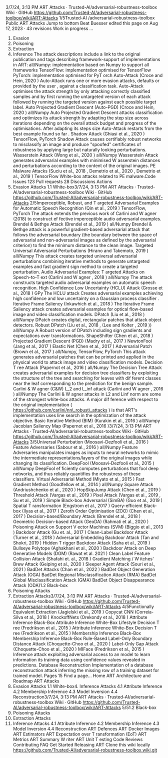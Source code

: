 3/7/24, 3:13 PM ART Attacks · Trusted-AI/adversarial-robustness-toolbox Wiki · GitHub
https://github.com/Trusted-AI/adversarial-robustness-toolbox/wiki/ART-Attacks 1/5Trusted-AI /adversarial-robustness-toolbox Public
ART Attacks
Jump to bottom
Beat Buesser edited this page on Aug 17, 2023 · 43 revisions
Work in progress ...
1. Evasion
2. Poisoning
3. Extraction
4. Inference
The attack descriptions include a link to the original publication and tags describing framework-support of implementations in ART:
all/Numpy: implementation based on Numpy to support all frameworks
TensorFlow: implementation optimised for TensorFlow
PyTorch: implementation optimised for PyT orch
Auto-Attack (Croce and Hein, 2020 )
Auto-Attack runs one or more evasion attacks, defaults or provided by the user , against a classification task. Auto-Attack optimises
the attack strength by only attacking correctly classified samples and by first running the untargeted version of each attack followed
by running the targeted version against each possible target label.
Auto Projected Gradient Descent (Auto-PGD) (Croce and Hein, 2020 ) all/Numpy
Auto Projected Gradient Descent attacks classification and optimizes its attack strength by adapting the step size across iterations
depending on the overall attack budget and progress of the optimisations. After adapting its steps size Auto-Attack restarts from the
best example found so far .
Shadow Attack (Ghiasi et al., 2020 ) TensorFlow, PyTorch
Shadow Attack causes certifiably robust networks to misclassify an image and produce "spoofed" certificates of robustness by
applying large but naturally looking perturbations.
Wasserstein Attack (Wong et al., 2020 ) all/Numpy
Wasserstein Attack generates adversarial examples with minimised W asserstein distances and perturbations according to the
content of the original images.
PE Malware Attacks (Suciu et al., 2018 , Demetrio et al., 2020 , Demetrio et al., 2019 ) TensorFlow
White-box attacks related to PE malware.Code Issues 123 Pull requests 28 Discussions Actions
1. Evasion Attacks
1.1 White-box3/7/24, 3:13 PM ART Attacks · Trusted-AI/adversarial-robustness-toolbox Wiki · GitHub
https://github.com/Trusted-AI/adversarial-robustness-toolbox/wiki/ART-Attacks 2/5Imperceptible, Robust, and T argeted Adversarial Examples for Automatic Speech Recognition (Qin et al., 2019 )
TensorFlow, PyTorch
The attack extends the previous work of Carlini and W agner (2018) to construct ef fective imperceptible audio adversarial examples.
Brendel & Bethge Attack (Brendel et al., 2019 ) all/Numpy
Brendel & Bethge attack is a powerful gradient-based adversarial attack that follows the adversarial boundary (the boundary
between the space of adversarial and non-adversarial images as defined by the adversarial criterion) to find the minimum distance
to the clean image.
Targeted Universal Adversarial Perturbations (Hirano and Takemoto, 2019 ) all/Numpy
This attack creates targeted universal adversarial perturbations combining iterative methods to generate untargeted examples and
fast gradient sign method to create a targeted perturbation.
Audio Adversarial Examples: T argeted Attacks on Speech-to-T ext (Carlini and W agner , 2018 ) all/Numpy
The attack constructs targeted audio adversarial examples on automatic speech recognition.
High Confidence Low Uncertainty (HCLU) Attack (Grosse et al., 2018 ) GPy
The HCLU attack Creates adversarial examples achieving high confidence and low uncertainty on a Gaussian process classifier .
Iterative Frame Saliency (Inkawhich et al., 2018 )
The Iterative Frame Saliency attack creates adversarial examples for optical flow-based image and video classification models.
DPatch (Liu et al., 2018 ) all/Numpy
DPatch creates digital, rectangular patches that attack object detectors.
Robust DPatch (Liu et al., 2018 , (Lee and Kolter , 2019 )) all/Numpy
A Robust version of DPatch including sign gradients and expectations over transformations.
ShapeShifter (Chen et al., 2018 )
Projected Gradient Descent (PGD) (Madry et al., 2017 )
NewtonFool (Jang et al., 2017 )
Elastic Net (Chen et al., 2017 )
Adversarial Patch (Brown et al., 2017 ) all/Numpy, TensorFlow, PyTorch
This attack generates adversarial patches that can be printed and applied in the physical world to attack image and video
classification models.
Decision T ree Attack (Papernot et al., 2016 ) all/Numpy
The Decision Tree Attack creates adversarial examples for decision tree classifiers by exploiting the structure of the tree and
searching for leaves with dif ferent classes near the leaf corresponding to the prediction for the benign sample.
Carlini & W agner (C&W) L\_2 and L\_inf attack (Carlini and W agner , 2016 ) all/Numpy
The Carlini & W agner attacks in L2 and Linf norm are some of the strongest white-box attacks. A major dif ference with respect to
the original implementation ( https://github.com/carlini/nn\_robust\_attacks ) is that ART's implementation uses line search in the
optimization of the attack objective.
Basic Iterative Method (BIM) (Kurakin et al., 2016 ) all/Numpy
Jacobian Saliency Map (Papernot et al., 2016 )3/7/24, 3:13 PM ART Attacks · Trusted-AI/adversarial-robustness-toolbox Wiki · GitHub
https://github.com/Trusted-AI/adversarial-robustness-toolbox/wiki/ART-Attacks 3/5Universal Perturbation (Moosavi-Dezfooli et al., 2016 )
Feature Adversaries (Sabour et al., 2016 ) all/Numpy
Feature Adversaries manipulates images as inputs to neural networks to mimic the intermediate representations/layers of the
original images while changing its classification.
DeepFool (Moosavi-Dezfooli et al., 2015 ) all/Numpy
DeepFool ef ficiently computes perturbations that fool deep networks, and thus reliably quantifies the robustness of these
classifiers.
Virtual Adversarial Method (Miyato et al., 2015 )
Fast Gradient Method (Goodfellow et al., 2014 ) all/Numpy
Square Attack (Andriushchenko et al., 2020 )
HopSkipJump Attack (Chen et al., 2019 )
Threshold Attack (Vargas et al., 2019 )
Pixel Attack (Vargas et al., 2019 , Su et al., 2019 )
Simple Black-box Adversarial (SimBA) (Guo et al., 2019 )
Spatial T ransformation (Engstrom et al., 2017 )
Query-efficient Black-box (Ilyas et al., 2017 )
Zeroth Order Optimisation (ZOO) (Chen et al., 2017 )
Decision-based/Boundary Attack (Brendel et al., 2018 )
Geometric Decision-based Attack (GeoDA) (Rahmati et al., 2020 )
Poisoning Attack on Support V ector Machines (SVM) (Biggio et al., 2013 )
Backdoor Attack (Gu et. al., 2017 )
Clean-Label Backdoor Attack (Turner et al., 2018 )
Adversarial Embedding Backdoor Attack (Tan and Shokri, 2019 )
Hidden T rigger Backdoor Attack (Saha et al., 2019 )
Bullseye Polytope (Aghakhani et al., 2020 )
Backdoor Attack on Deep Generative Models (DGM) (Rawat et al. 2021 )
Clean Label Feature Collision Attack (Shafahi et. al., 2018 )
Gradient Matching / W itches' Brew Attack (Geiping et al., 2020 )
Sleeper Agent Attack (Souri et al., 2021 )
BadDet Attacks (Chan et al., 2022 )
BadDet Object Generation Attack (OGA)
BadDet Regional Misclassification Attack (RMA)
BadDet Global Misclassification Attack (GMA)
BadDet Object Disappearance Attack (ODA)1.2 Black-box
2. Poisoning Attacks
3. Extraction Attacks3/7/24, 3:13 PM ART Attacks · Trusted-AI/adversarial-robustness-toolbox Wiki · GitHub
https://github.com/Trusted-AI/adversarial-robustness-toolbox/wiki/ART-Attacks 4/5Functionally Equivalent Extraction (Jagielski et al., 2019 )
Copycat CNN (Correia-Silva et al., 2018 )
KnockoffNets (Orekondy et al., 2018 )
Attribute Inference Black-Box
Attribute Inference White-Box Lifestyle Decision T ree (Fredrikson et al., 2015 )
Attribute Inference White-Box Decision T ree (Fredrikson et al., 2015 )
Membership Inference Black-Box
Membership Inference Black-Box Rule-Based
Label-Only Boundary Distance Attack (Choquette-Choo et al., 2020 )
Label-Only Gap Attack (Choquette-Choo et al., 2020 )
MIFace (Fredrikson et al., 2015 )
Inference attack exploiting adversarial access to an model to learn information its training data using confidence values revealed in
predictions.
Database Reconstruction
Implementation of a database reconstruction attack inferring the missing row of a training dataset for trained model.
Pages 15
Find a page…
Home
ART Architecture and Roadmap
ART Attacks
1. Evasion Attacks
1.1 White-box4. Inference Attacks
4.1 Attribute Inference
4.2 Membership Inference
4.3 Model Inversion
4.4 Reconstruction3/7/24, 3:13 PM ART Attacks · Trusted-AI/adversarial-robustness-toolbox Wiki · GitHub
https://github.com/Trusted-AI/adversarial-robustness-toolbox/wiki/ART-Attacks 5/51.2 Black-box
2. Poisoning Attacks
3. Extraction Attacks
4. Inference Attacks
4.1 Attribute Inference
4.2 Membership Inference
4.3 Model Inversion
4.4 Reconstruction
ART Defences
ART Docker Images
ART Estimators
ART Expectation over T ransformation (EoT)
ART Metrics
ART Summary W riter
ART Unit T esting
Code Reviews
Contributing
FAQ
Get Started
Releasing ART
Clone this wiki locally
https://github.com/Trusted-AI/adversarial-robustness-toolbox.wiki.git

